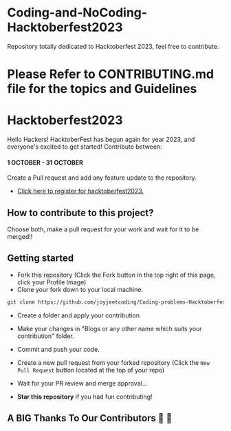 # Coding-and-NoCoding-Hacktoberfest2023
Repository totally dedicated to Hacktoberfest 2023, feel free to contribute. 

# Please Refer to CONTRIBUTING.md file for the topics and Guidelines

# Hacktoberfest2023

Hello Hackers! HacktoberFest has begun again for year 2023, and everyone's excited to get started!
Contribute between: <h4>1 OCTOBER - 31 OCTOBER</h4>

Create a Pull request and add any feature update to the repository.

* [Click here to register for hacktoberfest2023.](https://hacktoberfest.com/)

## How to contribute to this project?

Choose both, make a pull request for your work and wait for it to be merged!! 

## Getting started
* Fork this repository (Click the Fork button in the top right of this page, click your Profile Image)
* Clone your fork down to your local machine.

```markdown
git clone https://github.com/joyjeetcoding/Coding-problems-Hacktoberfest2023.git
```

* Create a folder and apply your contribution

* Make your changes in "Blogs or any other name which suits your contribution" folder.
* Commit and push your code.


* Create a new pull request from your forked repository (Click the `New Pull Request` button located at the top of your repo)
* Wait for your PR review and merge approval...
* __Star this repository__ if you had fun contributing!

## A BIG Thanks To Our Contributors :handshake: :handshake:

